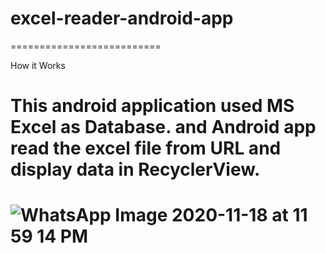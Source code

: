 # excel-reader-android-app
==========================

How it Works

This android application used MS Excel as Database. 
and Android app read the excel file from URL and display data in RecyclerView.
===========================

![WhatsApp Image 2020-11-18 at 11 59 14 PM](https://user-images.githubusercontent.com/44156968/99572084-27217900-29fa-11eb-8b68-5d3b5be38190.jpeg)
==========================
